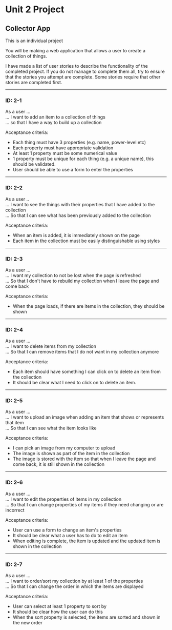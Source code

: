 # Unit 2 Project

## Collector App

This is an individual project

You will be making a web application that allows a user to create a collection of things.

I have made a list of user stories to describe the functionality of the completed project. If you do not manage to complete them all, try to ensure that the stories you attempt are complete. Some stories require that other stories are completed first.

<hr>

### ID: 2-1
As a user ...<br>
... I want to add an item to a collection of things<br>
... so that I have a way to build up a collection

Acceptance criteria:
 - Each thing must have 3 properties (e.g. name, power-level etc)
 - Each property must have appropriate validation
 - At least 1 property must be some numerical value
 - 1 property must be unique for each thing (e.g. a unique name), this should be validated.
 - User should be able to use a form to enter the properties
<hr>

### ID: 2-2
As a user ..<br>
... I want to see the things with their properties that I have added to the collection<br>
... So that I can see what has been previously added to the collection

Acceptance criteria:
 - When an item is added, it is immediately shown on the page
 - Each item in the collection must be easily distinguishable using styles
<hr>

### ID: 2-3
As a user ...<br>
... I want my collection to not be lost when the page is refreshed<br>
... So that I don't have to rebuild my collection when I leave the page and come back

Acceptance criteria:
 - When the page loads, if there are items in the collection, they should be shown
<hr>

### ID: 2-4
As a user ...<br>
... I want to delete items from my collection<br>
... So that I can remove items that I do not want in my collection anymore

Acceptance criteria:
 - Each item should have something I can click on to delete an item from the collection
 - It should be clear what I need to click on to delete an item.
<hr>

### ID: 2-5
As a user ...<br>
... I want to upload an image when adding an item that shows or represents that item<br>
... So that I can see what the item looks like

Acceptance criteria:
 - I can pick an image from my computer to upload
 - The image is shown as part of the item in the collection
 - The image is stored with the item so that when I leave the page and come back, it is still shown in the collection
<hr>

### ID: 2-6
As a user ...<br>
... I want to edit the properties of items in my collection<br>
... So that I can change properties of my items if they need changing or are incorrect

Acceptance criteria:
 - User can use a form to change an item's properties
 - It should be clear what a user has to do to edit an item
 - When editing is complete, the item is updated and the updated item is shown in the collection
<hr>

### ID: 2-7
As a user ...<br>
... I want to order/sort my collection by at least 1 of the properties<br>
... So that I can change the order in which the items are displayed

Acceptance criteria:
 - User can select at least 1 property to sort by
 - It should be clear how the user can do this
 - When the sort property is selected, the items are sorted and shown in the new order